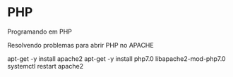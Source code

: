 # PHP
Programando em PHP


Resolvendo problemas para abrir PHP no APACHE

apt-get -y install apache2
apt-get -y install php7.0 libapache2-mod-php7.0
systemctl restart apache2
